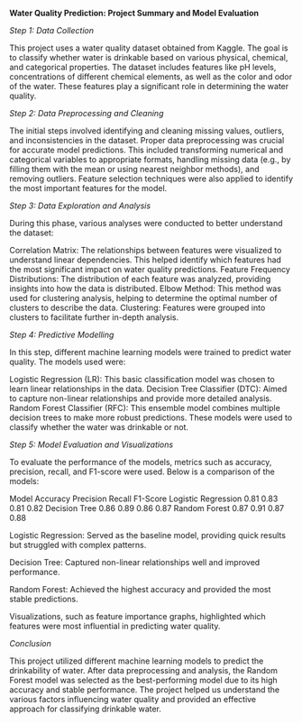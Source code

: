 **Water Quality Prediction: Project Summary and Model Evaluation**

*Step 1: Data Collection*

This project uses a water quality dataset obtained from Kaggle. The goal is to classify whether water is drinkable based on various physical, chemical, and categorical properties. The dataset includes features like pH levels, concentrations of different chemical elements, as well as the color and odor of the water. These features play a significant role in determining the water quality.

*Step 2: Data Preprocessing and Cleaning*

The initial steps involved identifying and cleaning missing values, outliers, and inconsistencies in the dataset. Proper data preprocessing was crucial for accurate model predictions. This included transforming numerical and categorical variables to appropriate formats, handling missing data (e.g., by filling them with the mean or using nearest neighbor methods), and removing outliers. Feature selection techniques were also applied to identify the most important features for the model.

*Step 3: Data Exploration and Analysis*

During this phase, various analyses were conducted to better understand the dataset:

Correlation Matrix: The relationships between features were visualized to understand linear dependencies. This helped identify which features had the most significant impact on water quality predictions.
Feature Frequency Distributions: The distribution of each feature was analyzed, providing insights into how the data is distributed.
Elbow Method: This method was used for clustering analysis, helping to determine the optimal number of clusters to describe the data.
Clustering: Features were grouped into clusters to facilitate further in-depth analysis.

*Step 4: Predictive Modelling*

In this step, different machine learning models were trained to predict water quality. The models used were:

Logistic Regression (LR): This basic classification model was chosen to learn linear relationships in the data.
Decision Tree Classifier (DTC): Aimed to capture non-linear relationships and provide more detailed analysis.
Random Forest Classifier (RFC): This ensemble model combines multiple decision trees to make more robust predictions.
These models were used to classify whether the water was drinkable or not.

*Step 5: Model Evaluation and Visualizations*

To evaluate the performance of the models, metrics such as accuracy, precision, recall, and F1-score were used. Below is a comparison of the models:

Model	Accuracy	Precision	Recall	F1-Score
Logistic Regression	0.81	0.83	0.81	0.82
Decision Tree	0.86	0.89	0.86	0.87
Random Forest	0.87	0.91	0.87	0.88

Logistic Regression: Served as the baseline model, providing quick results but struggled with complex patterns.

Decision Tree: Captured non-linear relationships well and improved performance.

Random Forest: Achieved the highest accuracy and provided the most stable predictions.

Visualizations, such as feature importance graphs, highlighted which features were most influential in predicting water quality.

*Conclusion*

This project utilized different machine learning models to predict the drinkability of water. After data preprocessing and analysis, the Random Forest model was selected as the best-performing model due to its high accuracy and stable performance. The project helped us understand the various factors influencing water quality and provided an effective approach for classifying drinkable water.
